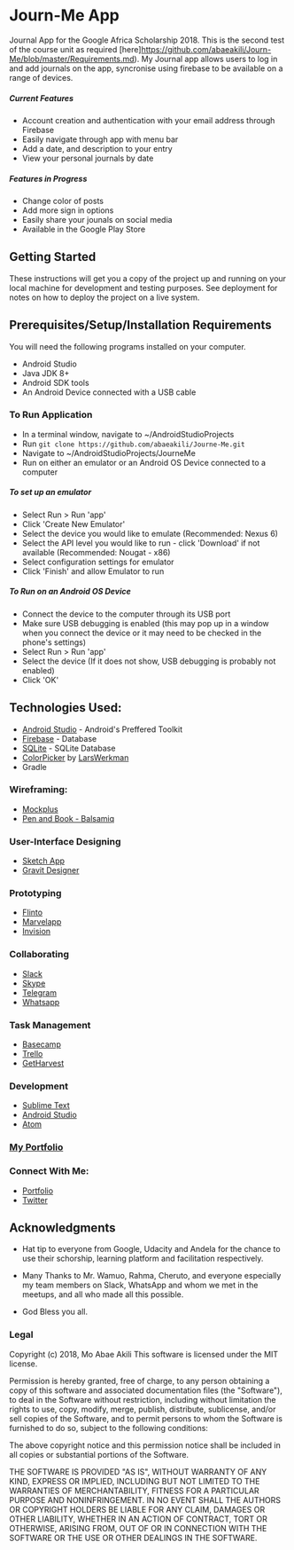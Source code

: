 # Journ-Me App
Journal App for the Google Africa Scholarship 2018. This is the second test of the course unit as required [here]https://github.com/abaeakili/Journ-Me/blob/master/Requirements.md).
My Journal app allows users to log in and add journals on the app, syncronise using firebase to be available on a range of devices.

##### Current Features
* Account creation and authentication with your email address through Firebase
* Easily navigate through app with menu bar
* Add a date, and description to your entry
* View your personal journals by date


##### Features in Progress
* Change color of posts
* Add more sign in options
* Easily share your jounals on social media
* Available in the Google Play Store

## Getting Started

These instructions will get you a copy of the project up and running on your local machine for development and testing purposes. See deployment for notes on how to deploy the project on a live system.

## Prerequisites/Setup/Installation Requirements
You will need the following programs installed on your computer.
* Android Studio
* Java JDK 8+
* Android SDK tools
* An Android Device connected with a USB cable

### To Run Application
* In a terminal window, navigate to ~/AndroidStudioProjects
* Run `git clone https://github.com/abaeakili/Journe-Me.git`
* Navigate to ~/AndroidStudioProjects/JourneMe
* Run on either an emulator or an Android OS Device connected to a computer

##### To set up an emulator
* Select Run > Run 'app'
* Click 'Create New Emulator'
* Select the device you would like to emulate (Recommended: Nexus 6)
* Select the API level you would like to run - click 'Download' if not available (Recommended: Nougat - x86)
* Select configuration settings for emulator
* Click 'Finish' and allow Emulator to run

##### To Run on an Android OS Device
* Connect the device to the computer through its USB port
* Make sure USB debugging is enabled (this may pop up in a window when you connect the device or it may need to be checked in the phone's settings)
* Select Run > Run 'app'
* Select the device (If it does not show, USB debugging is probably not enabled)
* Click 'OK'

## Technologies Used:

* [Android Studio](http://android.google.com) - Android's Preffered Toolkit
* [Firebase](https://firebase.org/) - Database
* [SQLite](https://sqlite.org) - SQLite Database
* [ColorPicker](https://github.com/LarsWerkman/HoloColorPicker/) by [LarsWerkman](https://github.com/LarsWerkman)
* Gradle

### Wireframing:
* [Mockplus](www.mockplus.com/)
* [Pen and Book - Balsamiq](www.balsamiq.com) 

### User-Interface Designing
* [Sketch App](www.sketchapp.com)
* [Gravit Designer](www.designer.io) 

### Prototyping
* [Flinto](www.flinto.com)
* [Marvelapp](www.marvelapp.com) 
* [Invision](www.invisionapp.com)

### Collaborating 
* [Slack](www.slack.com)
* [Skype](www.skype.com)
* [Telegram](www.telegram.org)
* [Whatsapp](www.whatsapp.com)

### Task Management
* [Basecamp](www.basecamp.com)
* [Trello](www.trello.com)
* [GetHarvest](www.getharvest.com) 

### Development
* [Sublime Text](www.sublimetext.com)
* [Android Studio](www.android.google.com)
* [Atom](atom.io)

### [My Portfolio](www.websolutions.co.ke)

### Connect With Me:
* [Portfolio](https//abaeakili.github.io)
* [Twitter](twitter.com/abaeakili)

## Acknowledgments

* Hat tip to everyone from Google, Udacity and Andela for the chance to use their schorship, learning platform and facilitation respectively.

* Many Thanks to Mr. Wamuo, Rahma, Cheruto, and everyone especially my team members on Slack, WhatsApp and whom we met in the meetups, and all who made all this possible.

* God Bless you all.

### Legal

Copyright (c) 2018, Mo Abae Akili
This software is licensed under the MIT license.

Permission is hereby granted, free of charge, to any person obtaining a copy
of this software and associated documentation files (the "Software"), to deal
in the Software without restriction, including without limitation the rights
to use, copy, modify, merge, publish, distribute, sublicense, and/or sell
copies of the Software, and to permit persons to whom the Software is
furnished to do so, subject to the following conditions:

The above copyright notice and this permission notice shall be included in
all copies or substantial portions of the Software.

THE SOFTWARE IS PROVIDED "AS IS", WITHOUT WARRANTY OF ANY KIND, EXPRESS OR
IMPLIED, INCLUDING BUT NOT LIMITED TO THE WARRANTIES OF MERCHANTABILITY,
FITNESS FOR A PARTICULAR PURPOSE AND NONINFRINGEMENT. IN NO EVENT SHALL THE
AUTHORS OR COPYRIGHT HOLDERS BE LIABLE FOR ANY CLAIM, DAMAGES OR OTHER
LIABILITY, WHETHER IN AN ACTION OF CONTRACT, TORT OR OTHERWISE, ARISING FROM,
OUT OF OR IN CONNECTION WITH THE SOFTWARE OR THE USE OR OTHER DEALINGS IN
THE SOFTWARE.
